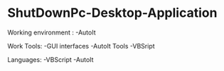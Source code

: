 # ShutDownPc-Desktop-Application
Working environment :
-AutoIt

Work Tools:
-GUI interfaces
-AutoIt Tools
-VBSript

Languages:
-VBScript
-AutoIt
